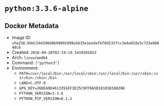# `python:3.3.6-alpine`

## Docker Metadata

- Image ID: `sha256:b9dc544590d0b99091999a5635e1eedafbf8d5337cc3e4a92de5c725e66648c6`
- Created: `2016-09-20T02:19:19.341920165Z`
- Arch: `linux`/`amd64`
- Command: `["python3"]`
- Environment:
  - `PATH=/usr/local/bin:/usr/local/sbin:/usr/local/bin:/usr/sbin:/usr/bin:/sbin:/bin`
  - `LANG=C.UTF-8`
  - `GPG_KEY=26DEA9D4613391EF3E25C9FF0A5B101836580288`
  - `PYTHON_VERSION=3.3.6`
  - `PYTHON_PIP_VERSION=8.1.2`
